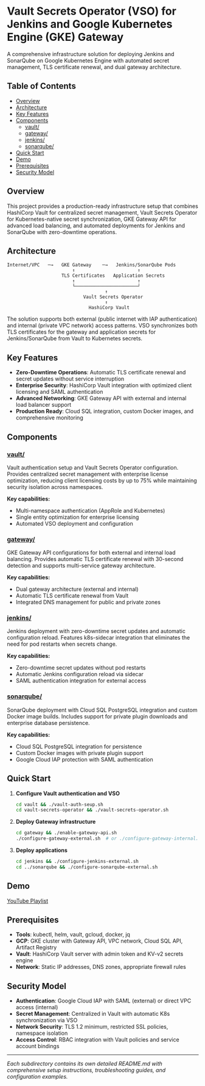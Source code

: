 # Vault Secrets Operator (VSO) for Jenkins and Google Kubernetes Engine (GKE) Gateway

A comprehensive infrastructure solution for deploying Jenkins and SonarQube on Google Kubernetes Engine with automated secret management, TLS certificate renewal, and dual gateway architecture.

## Table of Contents

- [Overview](#overview)
- [Architecture](#architecture)
- [Key Features](#key-features)
- [Components](#components)
  - [vault/](#vault)
  - [gateway/](#gateway)
  - [jenkins/](#jenkins)
  - [sonarqube/](#sonarqube)
- [Quick Start](#quick-start)
- [Demo](#demo)
- [Prerequisites](#prerequisites)
- [Security Model](#security-model)

## Overview

This project provides a production-ready infrastructure setup that combines HashiCorp Vault for centralized secret management, Vault Secrets Operator for Kubernetes-native secret synchronization, GKE Gateway API for advanced load balancing, and automated deployments for Jenkins and SonarQube with zero-downtime operations.

## Architecture

```
Internet/VPC   ─→   GKE Gateway    ─→   Jenkins/SonarQube Pods
                        ↑                       ↑
                    TLS Certificates   Application Secrets
                        ↑                       ↑
                        └───────────────────────┘
                                    ↑
                            Vault Secrets Operator
                                    ↑
                              HashiCorp Vault
```

The solution supports both external (public internet with IAP authentication) and internal (private VPC network) access patterns. VSO synchronizes both TLS certificates for the gateway and application secrets for Jenkins/SonarQube from Vault to Kubernetes secrets.

## Key Features

- **Zero-Downtime Operations**: Automatic TLS certificate renewal and secret updates without service interruption
- **Enterprise Security**: HashiCorp Vault integration with optimized client licensing and SAML authentication
- **Advanced Networking**: GKE Gateway API with external and internal load balancer support
- **Production Ready**: Cloud SQL integration, custom Docker images, and comprehensive monitoring

## Components

### [vault/](./vault/)
Vault authentication setup and Vault Secrets Operator configuration. Provides centralized secret management with enterprise license optimization, reducing client licensing costs by up to 75% while maintaining security isolation across namespaces.

**Key capabilities:**
- Multi-namespace authentication (AppRole and Kubernetes)
- Single entity optimization for enterprise licensing
- Automated VSO deployment and configuration

### [gateway/](./gateway/)
GKE Gateway API configurations for both external and internal load balancing. Provides automatic TLS certificate renewal with 30-second detection and supports multi-service gateway architecture.

**Key capabilities:**
- Dual gateway architecture (external and internal)
- Automatic TLS certificate renewal from Vault
- Integrated DNS management for public and private zones

### [jenkins/](./jenkins/)
Jenkins deployment with zero-downtime secret updates and automatic configuration reload. Features k8s-sidecar integration that eliminates the need for pod restarts when secrets change.

**Key capabilities:**
- Zero-downtime secret updates without pod restarts
- Automatic Jenkins configuration reload via sidecar
- SAML authentication integration for external access

### [sonarqube/](./sonarqube/)
SonarQube deployment with Cloud SQL PostgreSQL integration and custom Docker image builds. Includes support for private plugin downloads and enterprise database persistence.

**Key capabilities:**
- Cloud SQL PostgreSQL integration for persistence
- Custom Docker images with private plugin support
- Google Cloud IAP protection with SAML authentication

## Quick Start

1. **Configure Vault authentication and VSO**
   ```bash
   cd vault && ./vault-auth-seup.sh
   cd vault-secrets-operator && ./vault-secrets-operator.sh
   ```

2. **Deploy Gateway infrastructure**
   ```bash
   cd gateway && ./enable-gateway-api.sh
   ./configure-gateway-external.sh  # or ./configure-gateway-internal.sh
   ```

3. **Deploy applications**
   ```bash
   cd jenkins && ./configure-jenkins-external.sh
   cd ../sonarqube && ./configure-sonarqube-external.sh
   ```

## Demo
[YouTube Playlist](https://www.youtube.com/playlist?list=PLm9ZfKz5SwIiicaurEWcPBTIUZj7gBR3s)

## Prerequisites

- **Tools**: kubectl, helm, vault, gcloud, docker, jq
- **GCP**: GKE cluster with Gateway API, VPC network, Cloud SQL API, Artifact Registry
- **Vault**: HashiCorp Vault server with admin token and KV-v2 secrets engine
- **Network**: Static IP addresses, DNS zones, appropriate firewall rules

## Security Model

- **Authentication**: Google Cloud IAP with SAML (external) or direct VPC access (internal)
- **Secret Management**: Centralized in Vault with automatic K8s synchronization via VSO
- **Network Security**: TLS 1.2 minimum, restricted SSL policies, namespace isolation
- **Access Control**: RBAC integration with Vault policies and service account bindings

---

*Each subdirectory contains its own detailed README.md with comprehensive setup instructions, troubleshooting guides, and configuration examples.*
